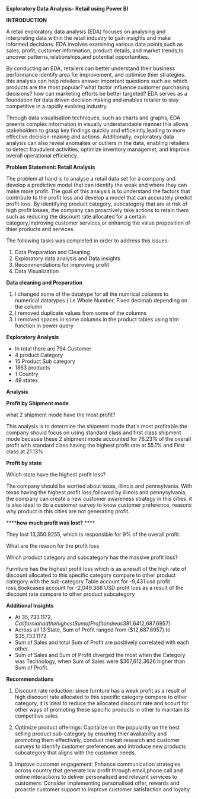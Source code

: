 
**Exploratory Data Analysis- Retail using Power BI**

**INTRODUCTION**

A retail exploratory data analysis (EDA) focuses on analysing and interpreting data within the retail industry to gain insights and make informed decisions. EDA involves examining various data points,such as sales, profit, customer information, product details, and market trends,to uncover patterns,relationships,and potential opportunities.

By conducting an EDA, retailers can better understand their business performance identify area for improvement, and optimise thier strategies. this analysis can help retailers answer important questions such as: which products are the most popular? what factor influence customer purchasing decisions? how can marketing efforts be better targeted? EDA serves as a foundation for data driven decision making and enables retailer to stay competitive in a rapidly evolving industry.

Through data visualisation techniques, such as charts and graphs, EDA preents complex information in visually understandable manner.this allows stakeholders to grasp key findings quickly and efficeintly,leading to more effective decision-making and actions. Additionally, exploratory data analysis can also reveal anomalies or outliers in the data, enabling retailers to detect fraudulent activities, optimize inventory managemet, and improve overall operational efficiency.



**Problem Statement: Retail Analysis**

The problem at hand is to analyse a retail data set for a company and develop a predictive model that can identify the weak and where they can make more profit.
The goal of this analysis is to understand the factors that contribute to the profit loss  and develop a model that can accurately predict profit loss. By identifying product category, subcategory that are at risk of high profit losses, the company can proactively take actions to retain them such as reducing the discount rate allocated for a certain category,improving customer services,or enhancig the value proposition of thier products and services.

The following tasks was completed in order to address this issues:

1. Data Preparation and Cleaning
2. Exploratory data analysis  and Data insights
3. Recommendations for improving profit
4. Data Visualization

**Data cleaning and Preparation**

1. I changed some of the datatype for all the numrical columns to numerical datatypes ( i.e Whole Number, Fixed decimal) depending on the column
2. I removed duplicate values from some of the columns
3. I removed spaces in some columns in the product tables using trim function in power query

**Exploratory Analysis**

* In total there are 794 Customer
* 4 product Category
* 15 Product Sub category
* 1863 products
* 1 Country
* 49 states

**Analysis**

**Profit by Shipment mode**

what 2 shipment mode have the most profit?

This analysis is to determine the shipment mode that's most profitable.the company should focus on using standard class and first class shipment mode because these 2 shipment mode accounted  for 76.23% of the overall profit with standard class having the highest profit rate at 55.1% and First class at 21.13%

**Profit by state**

Which state have the highest profit loss?

The company should be worried about texas, illinois and pennsylvania. With texas having the highest profit loss,followed by illinois and pennysylvania, the company can create a new customer awareness strategy in this cities. it is also ideal to do a customer survey to know customer preference, reasons why product in this cities are not generating profit.
 

******how much profit was lost?** ****

They lost 13,350.9255, which is responsible for 9% of the overall profit. 

What are the reason for the profit loss

Which product category and subcategory has the massive profit loss?

Furniture has the highest profit loss which is as a result of the high rate of  discount allocated to this specific category compare to other product category with the sub-category Table account for -9,431 usd profit loss,Bookcases account for -2,049.368 USD profit loss  as a result of the discount rate compare to other product subcategory



**Additional Insights**

* ﻿﻿At $35,733.1172, California had the highest Sum of Profit and was 381.64% higher than Texas, which had the lowest Sum of Profit at ($12,687.6957).
*  Across all 13 State, Sum of Profit ranged from ($12,687.6957) to $35,733.1172.﻿﻿
* Sum of Sales and total Sum of Profit are positively correlated with each other.
*  Sum of Sales and Sum of Profit diverged the most when the Category was Technology, when Sum of Sales were $367,612.3626 higher than Sum of Profit.﻿﻿


**Recommendations**

1. Discount rate reduction: since furnture has a weak profit as a result of high discount
rate allocated to this specific category compare to other category, it is ideal
to reduce the allocated discount rate and scourt for other ways of promoting these specific products
in other to maintain its competitive sales


2. Optimize product offerings: Capitalize on the popularity on the best selling product
sub-category by ensuring thier availability and promoting them effectively, conduct market research and customer
surveys to identify customer preferences and introduce new products subcategory that aligns
with the customer needs.

3. Improve customer engagement: Enhance communication strategies across country that generate low profit through 
email,phone call and online interactions to deliver personalised and relevant services to customers.
Consider implementing personalised offer, rewards and proactie customer support to improve customer satisfaction and loyalty



﻿

